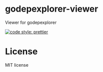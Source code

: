# godepexplorer-viewer

Viewer for godepexplorer

[![code style: prettier](https://img.shields.io/badge/code_style-prettier-ff69b4.svg?style=flat-square)](https://github.com/prettier/prettier)

# License

MIT license
